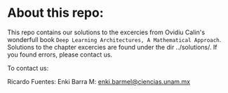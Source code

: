 # About this repo:

This repo contains our solutions to the excercies from Ovidiu Calin's wonderfull book `Deep Learning Architectures, A Mathematical Approach`. Solutions to the chapter excercies are found under the dir ../solutions/. If you found errors, please contact us.

To contact us:

Ricardo Fuentes:
Enki Barra M: enki.barmel@ciencias.unam.mx
